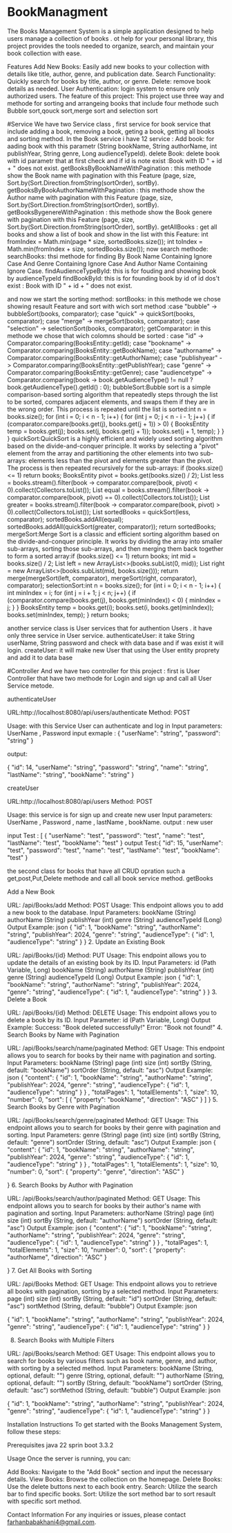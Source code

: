 # BookManagment

The Books Management System is a simple application designed to help users manage a collection of books . ot help for your personal library, this project provides the tools needed to organize, search, and maintain your book collection with ease. 

Features
Add New Books: Easily add new books to your collection with details like title, author, genre, and publication date.
Search Functionality: Quickly search for books by title, author, or genre.
Delete: remove book details as needed.
User Authentication: login system to ensure only authorized users.
The feature of this project: This project use three way and methode for sorting and arrangeing books that include four methode such
    Bubble sort,qouck sort,merge sort and selection sort



#Service
We have two Service class , first service for book service that include adding a book, removing a book, geting a book, getting all books and sorting
 method.
In the Book service i have 12 service :
Add book: for aading book with this parametr (String bookName, String authorName, int publishYear, String genre, Long audienceTypeId).
delete Book: delete book with id parametr that at first check and if id is note exist :Book with ID " + id + " does not exist.
getBooksByBookNameWithPagination : this methode show the Book name with pagination with this Feature (page, size, Sort.by(Sort.Direction.fromString(sortOrder), sortBy).
getBooksByBookAuthorNameWithPagination : this methode show the Author name with pagination with this Feature (page, size, Sort.by(Sort.Direction.fromString(sortOrder), sortBy).
getBooksBygenereWithPagination : this methode show the Book genere with pagination with this Feature (page, size, Sort.by(Sort.Direction.fromString(sortOrder), sortBy).
getAllBooks : get all books and show a list of book and show in the list with this Feature:
        int fromIndex = Math.min(page * size, sortedBooks.size());
        int toIndex = Math.min(fromIndex + size, sortedBooks.size()); 
now search methode:
searchBooks: thsi methode for finding By Book Name Containing Ignore Case And Genre Containing Ignore Case And Author Name Containing Ignore Case.
findAudienceTypeById: this is for fouding and showing book by audienceTypeId
findBookById: this is for founding book by id of id dos't exist : Book with ID " + id + " does not exist.

and now we start the sorting method:
sortBooks: in this methode we chose showing resault Feature and sort with wich sort method :case "bubble" ->
            bubbleSort(books, comparator);
            case "quick" -> quickSort(books, comparator);
            case "merge" -> mergeSort(books, comparator);
            case "selection" -> selectionSort(books, comparator);
getComparator: in this methode we chose that wich colomns should be sorted :  case "id" -> Comparator.comparing(BooksEntity::getId);
            case "bookname" -> Comparator.comparing(BooksEntity::getBookName);
            case "authorname" -> Comparator.comparing(BooksEntity::getAuthorName);
            case "publishyear" -> Comparator.comparing(BooksEntity::getPublishYear);
            case "genre" -> Comparator.comparing(BooksEntity::getGenre);
            case "audiencetype" ->
                    Comparator.comparing(book -> book.getAudienceType() != null ? book.getAudienceType().getId() : 0);
bubbleSort:Bubble sort is a simple comparison-based sorting algorithm that repeatedly steps through the list to be sorted, compares adjacent elements, and swaps them if they are in the wrong order. This process is repeated until the list is sorted:int n = books.size();
        for (int i = 0; i < n - 1; i++) {
            for (int j = 0; j < n - i - 1; j++) {
                if (comparator.compare(books.get(j), books.get(j + 1)) > 0) {
                    BooksEntity temp = books.get(j);
                    books.set(j, books.get(j + 1));
                    books.set(j + 1, temp);
                }
            }
        }
quickSort:QuickSort is a highly efficient and widely used sorting algorithm based on the divide-and-conquer principle. It works by selecting a "pivot" element from the array and partitioning the other elements into two sub-arrays: elements less than the pivot and elements greater than the pivot. The process is then repeated recursively for the sub-arrays:
if (books.size() <= 1) return books;
        BooksEntity pivot = books.get(books.size() / 2);
        List<BooksEntity> less = books.stream().filter(book -> comparator.compare(book, pivot) < 0).collect(Collectors.toList());
        List<BooksEntity> equal = books.stream().filter(book -> comparator.compare(book, pivot) == 0).collect(Collectors.toList());
        List<BooksEntity> greater = books.stream().filter(book -> comparator.compare(book, pivot) > 0).collect(Collectors.toList());
        List<BooksEntity> sortedBooks = quickSort(less, comparator);
        sortedBooks.addAll(equal);
        sortedBooks.addAll(quickSort(greater, comparator));
        return sortedBooks;
mergeSort:Merge Sort is a classic and efficient sorting algorithm based on the divide-and-conquer principle. It works by dividing the array into smaller sub-arrays, sorting those sub-arrays, and then merging them back together to form a sorted array:if (books.size() <= 1) return books;
        int mid = books.size() / 2;
        List<BooksEntity> left = new ArrayList<>(books.subList(0, mid));
        List<BooksEntity> right = new ArrayList<>(books.subList(mid, books.size()));
        return merge(mergeSort(left, comparator), mergeSort(right, comparator), comparator);
selectionSort:int n = books.size();
        for (int i = 0; i < n - 1; i++) {
            int minIndex = i;
            for (int j = i + 1; j < n; j++) {
                if (comparator.compare(books.get(j), books.get(minIndex)) < 0) {
                    minIndex = j;
                }
            }
            BooksEntity temp = books.get(i);
            books.set(i, books.get(minIndex));
            books.set(minIndex, temp);
        }
        return books;

another service class is User services that for authention Users .
it have only three service in User service.
authenticateUser: it take String userName, String password and check with data base and if was exist it will login.
createUser: it will make new User that using the User entity proprety and add it to data base





#Controller
And we have two controller for this project :
first is User Controller that have two methode for Login and sign up and call all User Service metode.


authenticateUser

URL:http://localhost:8080/api/users/authenticate
Method: POST



Usage: with this Service User can authenticate and log in 
Input parameters: UserName , Password 
 input exmaple : 
{
  "userName": "string",
  "password": "string"
}


output:

{
  "id": 14,
  "userName": "string",
  "password": "string",
  "name": "string",
  "lastName": "string",
  "bookName": "string"
}




createUser



URL:http://localhost:8080/api/users
Method: POST

Usage: this service is for sign up and create new user
Input parameters: UserName , Password  , name , lastName , bookName.
output : new user


input Test : 
[
{
  "userName": "test",
  "password": "test",
  "name": "test",
  "lastName": "test",
  "bookName": "test"
}
output Test:{
  "id": 15,
  "userName": "test",
  "password": "test",
  "name": "test",
  "lastName": "test",
  "bookName": "test"
}

the second class for books that have all CRUD opration such a get,post,Put,Delete methode and call all book service method.
getBooks

 Add a New Book

URL: /api/Books/add
Method: POST
Usage: This endpoint allows you to add a new book to the database.
Input Parameters:
bookName (String)
authorName (String)
publishYear (int)
genre (String)
audienceTypeId (Long)
Output Example:
json
{
  "id": 1,
  "bookName": "string",
  "authorName": "string",
  "publishYear": 2024,
  "genre": "string",
  "audienceType": {
    "id": 1,
    "audienceType": "string"
  }
}
2. Update an Existing Book

URL: /api/Books/{id}
Method: PUT
Usage: This endpoint allows you to update the details of an existing book by its ID.
Input Parameters:
id (Path Variable, Long)
bookName (String)
authorName (String)
publishYear (int)
genre (String)
audienceTypeId (Long)
Output Example:
json
{
  "id": 1,
  "bookName": "string",
  "authorName": "string",
  "publishYear": 2024,
  "genre": "string",
  "audienceType": {
    "id": 1,
    "audienceType": "string"
  }
}
3. Delete a Book

URL: /api/Books/{id}
Method: DELETE
Usage: This endpoint allows you to delete a book by its ID.
Input Parameter:
id (Path Variable, Long)
Output Example:
Success: "Book deleted successfully!"
Error: "Book not found!"
4. Search Books by Name with Pagination

URL: /api/Books/search/name/paginated
Method: GET
Usage: This endpoint allows you to search for books by their name with pagination and sorting.
Input Parameters:
bookName (String)
page (int)
size (int)
sortBy (String, default: "bookName")
sortOrder (String, default: "asc")
Output Example:
json
{
  "content": 
    {
      "id": 1,
      "bookName": "string",
      "authorName": "string",
      "publishYear": 2024,
      "genre": "string",
      "audienceType": {
        "id": 1,
        "audienceType": "string"
      }
    }
  ,
  "totalPages": 1,
  "totalElements": 1,
  "size": 10,
  "number": 0,
  "sort": [
    {
      "property": "bookName",
      "direction": "ASC"
    }
  ]
}
5. Search Books by Genre with Pagination

URL: /api/Books/search/genre/paginated
Method: GET
Usage: This endpoint allows you to search for books by their genre with pagination and sorting.
Input Parameters:
genre (String)
page (int)
size (int)
sortBy (String, default: "genre")
sortOrder (String, default: "asc")
Output Example:
json
{
  "content": 
    {
      "id": 1,
      "bookName": "string",
      "authorName": "string",
      "publishYear": 2024,
      "genre": "string",
      "audienceType": {
        "id": 1,
        "audienceType": "string"
      }
    }
  ,
  "totalPages": 1,
  "totalElements": 1,
  "size": 10,
  "number": 0,
  "sort": 
    {
      "property": "genre",
      "direction": "ASC"
    }
  
}
6. Search Books by Author with Pagination

URL: /api/Books/search/author/paginated
Method: GET
Usage: This endpoint allows you to search for books by their author's name with pagination and sorting.
Input Parameters:
authorName (String)
page (int)
size (int)
sortBy (String, default: "authorName")
sortOrder (String, default: "asc")
Output Example:
json
{
  "content": 
    {
      "id": 1,
      "bookName": "string",
      "authorName": "string",
      "publishYear": 2024,
      "genre": "string",
      "audienceType": {
        "id": 1,
        "audienceType": "string"
      }
    }
  ,
  "totalPages": 1,
  "totalElements": 1,
  "size": 10,
  "number": 0,
  "sort": 
    {
      "property": "authorName",
      "direction": "ASC"
    }
  
}
7. Get All Books with Sorting

URL: /api/Books
Method: GET
Usage: This endpoint allows you to retrieve all books with pagination, sorting by a selected method.
Input Parameters:
page (int)
size (int)
sortBy (String, default: "id")
sortOrder (String, default: "asc")
sortMethod (String, default: "bubble")
Output Example:
json

  {
    "id": 1,
    "bookName": "string",
    "authorName": "string",
    "publishYear": 2024,
    "genre": "string",
    "audienceType": {
      "id": 1,
      "audienceType": "string"
    }
  }

8. Search Books with Multiple Filters

URL: /api/Books/search
Method: GET
Usage: This endpoint allows you to search for books by various filters such as book name, genre, and author, with sorting by a selected method.
Input Parameters:
bookName (String, optional, default: "")
genre (String, optional, default: "")
authorName (String, optional, default: "")
sortBy (String, default: "bookName")
sortOrder (String, default: "asc")
sortMethod (String, default: "bubble")
Output Example:
json

  {
    "id": 1,
    "bookName": "string",
    "authorName": "string",
    "publishYear": 2024,
    "genre": "string",
    "audienceType": {
      "id": 1,
      "audienceType": "string"
    }
  }




Installation Instructions
To get started with the Books Management System, follow these steps:

Prerequisites
java 22
sprin boot 3.3.2


Usage
Once the server is running, you can:

Add Books: Navigate to the "Add Book" section and input the necessary details.
View Books: Browse the collection on the homepage.
Delete Books: Use the delete buttons next to each book entry.
Search: Utilize the search bar to find specific books.
Sort: Utilize the sort method bar to sort resault with specific sort method.
    

Contact Information
For any inquiries or issues, please contact farhanbabakhani4@gmail.com.
 
